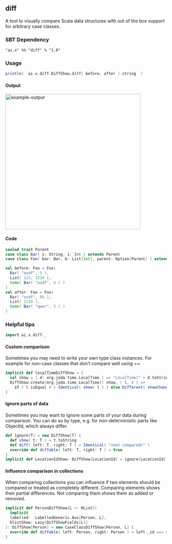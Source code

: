 ## diff

A tool to visually compare Scala data structures with out of the box support for arbitrary case classes.

### SBT Dependency

`"ai.x" %% "diff" % "1.0"`

### Usage

```scala
println(  ai.x.diff.DiffShow.diff( before, after ).string  )
```

#### Output

<img width="422" alt="example-output" src="https://cloud.githubusercontent.com/assets/274947/15580477/e46957e6-2336-11e6-919c-3eaf00f60cff.png">

#### Code

```scala
sealed trait Parent
case class Bar( s: String, i: Int ) extends Parent
case class Foo( bar: Bar, b: List[Int], parent: Option[Parent] ) extends Parent

val before: Foo = Foo(
  Bar( "asdf", 5 ),
  List( 123, 1234 ),
  Some( Bar( "asdf", 5 ) )
)
val after: Foo = Foo(
  Bar( "asdf", 66 ),
  List( 1234 ),
  Some( Bar( "qwer", 5 ) )
)
```

### Helpful tips

```scala
import ai.x.diff._
```

#### Custom comparison

Sometimes you may need to write your own type class instances. For example for non-case classes that don't compare well using ==.

```scala
implicit def localTimeDiffShow = {
  val show = ( d: org.joda.time.LocalTime ) => "LocalTime(" + d.toString + ")"
  DiffShow.create[org.joda.time.LocalTime]( show, ( l, r ) =>
    if ( l isEqual r ) Identical( show( l ) ) else Different( showChange( show( l ), show( r ) ) ) )
}
```

#### Ignore parts of data

Sometimes you may want to ignore some parts of your data during comparison.
You can do so by type, e.g. for non-deterministic parts like ObjectId, which always differ.

```scala
def ignore[T] = new DiffShow[T] {
  def show( t: T ) = t.toString
  def diff( left: T, right: T ) = Identical( "<not compared>" )
  override def diffable( left: T, right: T ) = true
}
implicit def LocationIdShow: DiffShow[LocationId] = ignore[LocationId]
```

#### Influence comparison in collections

When comparing collections you can influence if two elements should be compared or treated as completely different.
Comparing elements shows their partial differences. Not comparing them shows them as added or removed.

```scala
implicit def PersonDiffShow[L <: HList](
  implicit
  labelled:  LabelledGeneric.Aux[Person, L],
  hlistShow: Lazy[DiffShowFields[L]]
): DiffShow[Person] = new CaseClassDiffShow[Person, L] {
  override def diffable( left: Person, right: Person ) = left._id === right._id
}
```
